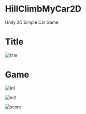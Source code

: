 # HillClimbMyCar2D
Unity
2D Simple Car Game

<h1> Title </h1>

![title](https://user-images.githubusercontent.com/36369727/132107239-4aa4704d-1f25-459d-aff8-c22f8a858bce.png)

<h1> Game </h1>

![in1](https://user-images.githubusercontent.com/36369727/132107241-19bae26c-0362-4dbd-a533-64826681c6c8.png)

![in2](https://user-images.githubusercontent.com/36369727/132107252-66df52f9-fdb4-455b-a881-8bf3e873a11d.png)

![score](https://user-images.githubusercontent.com/36369727/132107246-45c6ab49-b40b-451c-ab80-4df3fb277dfa.png)
